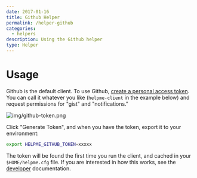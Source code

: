 ```yaml
---
date: 2017-01-16
title: Github Helper
permalink: /helper-github
categories:
  - helpers
description: Using the Github helper
type: Helper
---
```


# Usage

Github is the default client. To use Github, 
[create a personal access token](https://help.github.com/articles/creating-a-personal-access-token-for-the-command-line/).
You can call it whatever you like (`helpme-client` in the example below) and request permissions for "gist" and
"notifications."

![img/github-token.png](img/github-token.png)

Click "Generate Token", and when you have the token, export it to your environment:

```bash
export HELPME_GITHUB_TOKEN=xxxxx
```

The token will be found the first time you run the client, and cached in your `$HOME/helpme.cfg`
file. If you are interested in how this works, see the [developer](developer.md) documentation.
